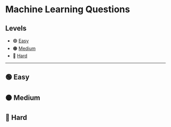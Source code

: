 # Machine Learning Questions

## Levels
- 🟢 [Easy](https://github.com/PhilZambri/DataLemur-Interview-Questions/blob/main/Machine%20Learning.md#-easy)
- 🟠 [Medium](https://github.com/PhilZambri/DataLemur-Interview-Questions/blob/main/Machine%20Learning.md#-medium)
- 🔴 [Hard](https://github.com/PhilZambri/DataLemur-Interview-Questions/blob/main/Machine%20Learning.md#-hard)

***

## 🟢 Easy


## 🟠 Medium


## 🔴 Hard

